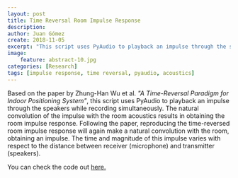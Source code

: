 ```yaml
---
layout: post
title: Time Reversal Room Impulse Response
description: 
author: Juan Gómez
create: 2018-11-05
excerpt: "This script uses PyAudio to playback an impulse through the speakers while recording simultaneously. The natural convolution of the impulse with the room acoustics results in obtaining the room impulse response."
image:
    feature: abstract-10.jpg
categories: [Research]
tags: [impulse response, time reversal, pyaudio, acoustics]
---
```


Based on the paper by Zhung-Han Wu et al. *"A Time-Reversal Paradigm for Indoor Positioning System"*, this script uses PyAudio to playback an impulse through the speakers while recording simultaneously. The natural convolution of the impulse with the room acoustics results in obtaining the room impulse response. Following the paper, reproducing the time-reversed room impulse response will again make a natural convolution with the room, obtaining an impulse. The time and magnitude of this impulse varies with respect to the distance between receiver (microphone) and transmitter (speakers).

You can check the code out [here.](https://github.com/juansgomez87/time-reversed-rir/)
